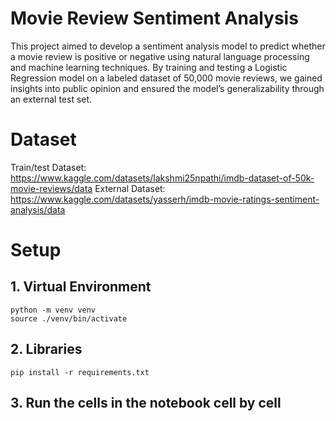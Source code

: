 # Movie Review Sentiment Analysis

This project aimed to develop a sentiment analysis model to predict whether a movie review is positive or negative using natural language processing and machine learning techniques. By training and testing a Logistic Regression model on a labeled dataset of 50,000 movie reviews, we gained insights into public opinion and ensured the model’s generalizability through an external test set.

# Dataset
Train/test Dataset: https://www.kaggle.com/datasets/lakshmi25npathi/imdb-dataset-of-50k-movie-reviews/data 
External Dataset: https://www.kaggle.com/datasets/yasserh/imdb-movie-ratings-sentiment-analysis/data
# Setup

## 1. Virtual Environment
```
python -m venv venv
source ./venv/bin/activate
```
## 2. Libraries
```
pip install -r requirements.txt
```

## 3. Run the cells in the notebook cell by cell

